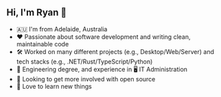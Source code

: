 ## Hi, I'm Ryan 👋

- 🇦🇺 I'm from Adelaide, Australia
- ❤️ Passionate about software development and writing clean, maintainable code
- 🛠️ Worked on many different projects (e.g., Desktop/Web/Server) and tech stacks (e.g., .NET/Rust/TypeScript/Python)
- 🌉 Engineering degree, and experience in 🖥️ IT Administration
- 👯 Looking to get more involved with open source
- 🌱 Love to learn new things

<!--
**rsheppard-au/rsheppard-au** is a ✨ _special_ ✨ repository because its `README.md` (this file) appears on your GitHub profile.

Here are some ideas to get you started:

- 🔭 I’m currently working on ...
- 🌱 I’m currently learning ...
- 👯 I’m looking to collaborate on ...
- 🤔 I’m looking for help with ...
- 💬 Ask me about ...
- 📫 How to reach me: ...
- 😄 Pronouns: ...
- ⚡ Fun fact: ...
-->
